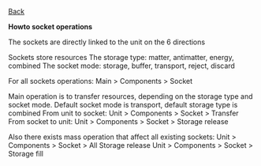 [Back](https://greengolem.github.io/StructuraHowtos)

**Howto socket operations**

The sockets are directly linked to the unit on the 6 directions

Sockets store resources
The storage type: matter, antimatter, energy, combined
The socket mode: storage, buffer, transport, reject, discard

For all sockets operations:
Main > Components > Socket

Main operation is to transfer resources, depending on the storage type and socket mode.
Default socket mode is transport, default storage type is combined
From unit to socket:
Unit > Components > Socket > Transfer
From socket to unit:
Unit > Components > Socket > Storage release

Also there exists mass operation that affect all existing sockets:
Unit > Components > Socket > All Storage release
Unit > Components > Socket > Storage fill